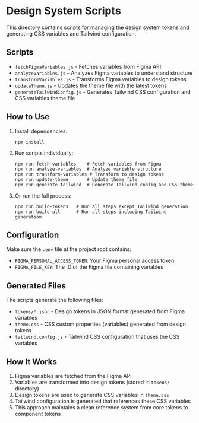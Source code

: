 # Design System Scripts

This directory contains scripts for managing the design system tokens and generating CSS variables and Tailwind configuration.

## Scripts

- `fetchFigmaVariables.js` - Fetches variables from Figma API
- `analyzeVariables.js` - Analyzes Figma variables to understand structure
- `transformVariables.js` - Transforms Figma variables to design tokens
- `updateTheme.js` - Updates the theme file with the latest tokens
- `generateTailwindConfig.js` - Generates Tailwind CSS configuration and CSS variables theme file

## How to Use

1. Install dependencies:
   ```
   npm install
   ```

2. Run scripts individually:
   ```
   npm run fetch-variables    # Fetch variables from Figma
   npm run analyze-variables  # Analyze variable structure
   npm run transform-variables # Transform to design tokens
   npm run update-theme       # Update theme file
   npm run generate-tailwind  # Generate Tailwind config and CSS theme
   ```

3. Or run the full process:
   ```
   npm run build-tokens   # Run all steps except Tailwind generation
   npm run build-all      # Run all steps including Tailwind generation
   ```

## Configuration

Make sure the `.env` file at the project root contains:
- `FIGMA_PERSONAL_ACCESS_TOKEN`: Your Figma personal access token
- `FIGMA_FILE_KEY`: The ID of the Figma file containing variables

## Generated Files

The scripts generate the following files:

- `tokens/*.json` - Design tokens in JSON format generated from Figma variables
- `theme.css` - CSS custom properties (variables) generated from design tokens
- `tailwind.config.js` - Tailwind CSS configuration that uses the CSS variables

## How It Works

1. Figma variables are fetched from the Figma API
2. Variables are transformed into design tokens (stored in `tokens/` directory)
3. Design tokens are used to generate CSS variables in `theme.css`
4. Tailwind configuration is generated that references these CSS variables
5. This approach maintains a clean reference system from core tokens to component tokens
